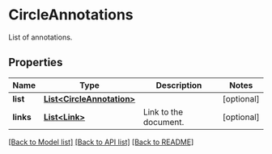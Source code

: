 ﻿
# CircleAnnotations
List of annotations.

## Properties
Name | Type | Description | Notes
------------ | ------------- | ------------- | -------------
**list** | [**List&lt;CircleAnnotation&gt;**](CircleAnnotation.md) |  | [optional]
**links** | [**List&lt;Link&gt;**](Link.md) | Link to the document. | [optional]


[[Back to Model list]](../README.md#documentation-for-models) [[Back to API list]](../README.md#documentation-for-api-endpoints) [[Back to README]](../README.md)


